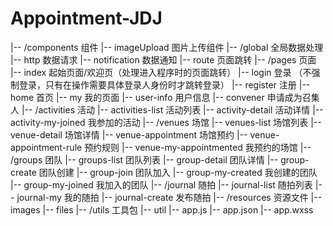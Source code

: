 # Appointment-JDJ
 
|-- /components 组件
    |-- imageUpload 图片上传组件
|-- /global 全局数据处理
    |-- http 数据请求
    |-- notification 数据通知
    |-- route 页面跳转
|-- /pages 页面
    |-- index 起始页面/欢迎页（处理进入程序时的页面跳转）
    |-- login 登录 （不强制登录，只有在操作需要具体登录人身份时才跳转登录）
    |-- register 注册
    |-- home 首页
    |-- my 我的页面
    |-- user-info 用户信息
    |-- convener 申请成为召集人
    |-- /activities 活动
        |-- activities-list 活动列表
        |-- activity-detail 活动详情
        |-- activity-my-joined 我参加的活动
    |-- /venues 场馆
        |-- venues-list 场馆列表
        |-- venue-detail 场馆详情
        |-- venue-appointment 场馆预约
        |-- venue-appointment-rule 预约规则
        |-- venue-my-appointmented 我预约的场馆
    |-- /groups 团队
        |-- groups-list 团队列表
        |-- group-detail 团队详情
        |-- group-create 团队创建
        |-- group-join 团队加入
        |-- group-my-created 我创建的团队
        |-- group-my-joined 我加入的团队
    |-- /journal 随拍
        |-- journal-list 随拍列表
        |-- journal-my 我的随拍
        |-- journal-create 发布随拍
|-- /resources 资源文件
    |-- images
    |-- files
|-- /utils 工具包
    |-- util
|-- app.js
|-- app.json
|-- app.wxss